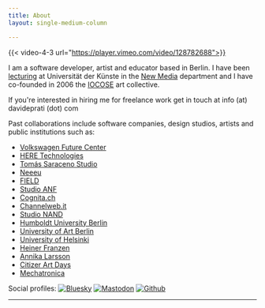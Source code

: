 ```yaml
---
title: About
layout: single-medium-column

---
```



{{< video-4-3 url="https://player.vimeo.com/video/128782688">}}

I am a software developer, artist and educator based in Berlin.
I have been [lecturing](/teaching) at Universität der Künste in the [New Media](https://newmedia.udk-berlin.de/about) department and I have co-founded in 2006 the [IOCOSE](http://iocose.org) art collective.


<!-- I design and build immersive 3D web experiences, focusing on clarity, performance, and long-term maintainability for both the visual layers and the underlying infrastructure.

{{< separator >}}

I currently offer two core freelance services:

### 3D Web Graphics & Interactive Visualization

- I design and build complex 3D web applications using Three.js, WebGL/WebGPU, and React or vanilla Javascript — with a strong focus on performance, real-time interaction, and platform stability. From physics-driven simulations to GIS-integrated visualizations, I help teams bring spatial data, scientific concepts, and interactive environments to life in the browser. With years of hands-on experience profiling graphics performance and integrating real-time systems, I help you turn complex ideas into smooth, intuitive, and scalable web experiences.

### Backend Infrastructure, APIs & CLI Tools

- I build fast, secure backend systems and custom CLI tools using Ruby, Rust, and Go — with production experience across PostgreSQL, MySQL, MongoDB, Docker, and modern API design. I focus on crafting robust, maintainable REST APIs, automating development workflows, and building tools that are easy to deploy and operate on Linux servers. With a pragmatic approach and 20 years of experience, I deliver backend code that’s clean, testable, and built to support real-world applications — from internal dev tools to user-facing services. -->

If you're interested in hiring me for freelance work get in touch at info (at) davideprati (dot) com

Past collaborations include software companies, design studios, artists and public institutions such as:

- [Volkswagen Future Center](https://schiffbauergasse.de/poi/vw-group-future-center-europe)
- [HERE Technologies](https://www.here.com/)
- [Tomás Saraceno Studio](https://studiotomassaraceno.org/)
- [Neeeu](https://neu.io/)
- [FIELD](https://field.io/)
- [Studio ANF](https://studioanf.com/)
- [Cognita.ch](https://cognita.ch/)
- [Channelweb.it](https://www.channelweb.it/)
- [Studio NAND](https://www.nand.io/)
- [Humboldt University Berlin](https://www.hu-berlin.de/en)
- [University of Art Berlin](https://newmedia.udk-berlin.de/)
- [University of Helsinki](https://www.helsinki.fi/en)
- [Heiner Franzen](https://www.heinerfranzen.de/)
- [Annika Larsson](https://en.wikipedia.org/wiki/Annika_Larsson)
- [Citizer Art Days](http://www.citizenartdays.de/)
- [Mechatronica](https://mechatronica.bandcamp.com/)


Social profiles: [![Bluesky](/img/social/bluesky.png)](https://bsky.app/profile/edapx.bsky.social) [![Mastodon](/img/social/mastodon.png)](https://chaos.social/@edapx)  [![Github](/img/social/github.png)](https://www.github.com/edap)

---
